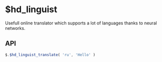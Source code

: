 # $hd_linguist

Usefull online translator which supports a lot of languages thanks to neural networks.

## API

```ts
$.$hd_linguist_translate( 'ru', 'Hello' )
```
